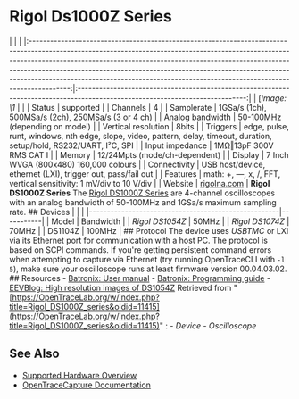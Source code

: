 # Rigol Ds1000Z Series
| | | |:-----------------------------------------------------------------------------------------------------------------------------------------------------------------------------------------------------------------------------------------------------------------------------------------------------------------------------------------------------------------------------------------------------------------:|:-----------------------------------------------------------------------------------------------------------------------------:| | [*Image: \1* | | | Status | supported | | Channels | 4 | | Samplerate | 1GSa/s (1ch), 500MSa/s (2ch), 250MSa/s (3 or 4 ch) | | Analog bandwidth | 50-100MHz (depending on model) | | Vertical resolution | 8bits | | Triggers | edge, pulse, runt, windows, nth edge, slope, video, pattern, delay, timeout, duration, setup/hold, RS232/UART, I²C, SPI | | Input impedance | 1MΩ‖13pF 300V RMS CAT I | | Memory | 12/24Mpts (mode/ch-dependent) | | Display | 7 Inch WVGA (800x480) 160,000 colours | | Connectivity | USB host/device, ethernet (LXI), trigger out, pass/fail out | | Features | math: +, —, x, /, FFT, vertical sensitivity: 1 mV/div to 10 V/div | | Website | [rigolna.com](http://www.rigolna.com/products/digital-oscilloscopes/ds1000Z/) | **Rigol DS1000Z Series** The [Rigol DS1000Z Series](http://www.rigolna.com/products/digital-oscilloscopes/ds1000Z/) are 4-channel oscilloscopes with an analog bandwidth of 50-100MHz and 1GSa/s maximum sampling rate. ## Devices | | | |-----------------------------------------------------|-----------| | Model | Bandwidth | | *Rigol DS1054Z* | 50MHz | | *Rigol DS1074Z* | 70MHz | | DS1104Z | 100MHz | ## Protocol The device uses *USBTMC* or LXI via its Ethernet port for communication with a host PC. The protocol is based on SCPI commands. If you're getting persistent command errors when attempting to capture via Ethernet (try running OpenTraceCLI with `-l 5`), make sure your oscilloscope runs at least firmware version 00.04.03.02. ## Resources \- [Batronix: User manual](http://www.batronix.com/pdf/Rigol/UserGuide/DS1000Z_UserGuide_EN.pdf) \- [Batronix: Programming guide](http://www.batronix.com/pdf/Rigol/ProgrammingGuide/MSO1000Z_DS1000Z_ProgrammingGuide_EN.pdf) \- [EEVBlog: High resolution images of DS1054Z](http://www.flickr.com/photos/eevblog/sets/72157646442125864/)
Retrieved from "[https://OpenTraceLab.org/w/index.php?title=Rigol_DS1000Z_series&oldid=11415](https://OpenTraceLab.org/w/index.php?title=Rigol_DS1000Z_series&oldid=11415)"
: \- *Device* \- *Oscilloscope*
## See Also
- [Supported Hardware Overview](../supported-hardware.md)
- [OpenTraceCapture Documentation](../../opentracecapture/overview.md)
